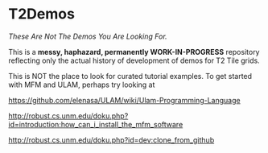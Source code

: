 # T2Demos

*These Are Not The Demos You Are Looking For.*

This is a **messy, haphazard, permanently WORK-IN-PROGRESS** repository
reflecting only the actual history of development of demos for T2 Tile
grids.

This is NOT the place to look for curated tutorial examples. To get
started with MFM and ULAM, perhaps try looking at

https://github.com/elenasa/ULAM/wiki/Ulam-Programming-Language

http://robust.cs.unm.edu/doku.php?id=introduction:how_can_i_install_the_mfm_software

http://robust.cs.unm.edu/doku.php?id=dev:clone_from_github
